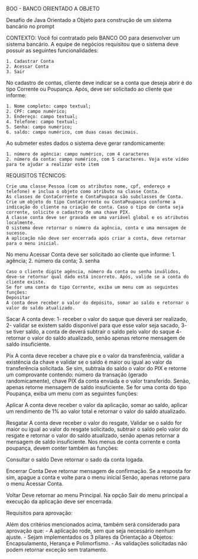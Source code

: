 BOO - BANCO ORIENTADO A OBJETO

Desafio de Java Orientado a Objeto para construção de um sistema bancário no prompt


CONTEXTO:
Você foi contratado pelo BANCO OO para desenvolver um sistema bancário. A equipe de negócios requisitou que o sistema deve possuir as seguintes funcionalidades:

    1. Cadastrar Conta
    2. Acessar Conta
    3. Sair

No cadastro de contas, cliente deve indicar se a conta que deseja abrir é do tipo Corrente ou Poupança. Após, deve ser solicitado ao cliente que informe:

    1. Nome completo: campo textual;
    2. CPF: campo numérico;
    3. Endereço: campo textual;
    4. Telefone: campo textual;
    5. Senha: campo numérico;
    6. saldo: campo numérico, com duas casas decimais.

Ao submeter estes dados o sistema deve gerar randomicamente:

    1. número de agência: campo numérico, com 4 caracteres
    2. número da conta: campo numérico, com 5 caracteres. Veja este vídeo para te ajudar a realizar este item

REQUISITOS TÉCNICOS:

    Crie uma classe Pessoa (com os atributos nome, cpf, endereço e telefone) e inclua o objeto como atributo na classe Conta.
    As classes de ContaCorrente e ContaPoupaca são subclasses de Conta.
    Crie um objeto do tipo ContaCorrente ou ContaPoupanca conforme a indicação do cliente na criação de conta. Caso o tipo de conta seja corrente, solicite o cadastro de uma chave PIX.
    A classe conta deve ser gravada em uma variável global e os atributos localmente.
    O sistema deve retornar o número da agência, conta e uma mensagem de sucesso.
    A aplicação não deve ser encerrada após criar a conta, deve retornar para o menu inicial.

No menu Acessar Conta deve ser solicitado ao cliente que informe:
    1. agência;
    2. número da conta;
    3. senha

    Caso o cliente digite agência, número da conta ou senha inválidos, deve-se retornar qual dado está incorreto. Após, valide se a conta do cliente existe.
    Se for uma conta do tipo Corrente, exiba um menu com as seguintes funções:
    Depositar
    A conta deve receber o valor do depósito, somar ao saldo e retornar o valor do saldo atualizado.

Sacar
    A conta deve:
        1- receber o valor do saque que deverá ser realizado,
        2- validar se existem saldo disponível para que esse valor seja sacado,
        3- se tiver saldo, a conta de deverá subtrair o saldo pelo valor do saque
        4- retornar o valor do saldo atualizado, senão apenas retorne mensagem de saldo insuficiente.

Pix
    A conta deve receber a chave pix e o valor da transferência, validar a existência da chave e validar se o saldo é maior ou igual ao valor da transferência solicitada.
    Se sim, subtraia do saldo o valor do PIX e retorne um comprovante contendo: número da transação (gerado randomicamente), chave PIX da conta enviada e o valor transferido.
    Senão, apenas retorne mensagem de saldo insuficiente.
    Se for uma conta do tipo Poupança, exiba um menu com as seguintes funções:

Aplicar
    A conta deve receber o valor da aplicação, somar ao saldo, aplicar um rendimento de 1% ao valor total e retornar o valor do saldo atualizado.

Resgatar
    A conta deve receber o valor do resgate,
    Validar se o saldo for maior ou igual ao valor do resgate solicitado, subtrair o saldo pelo valor do resgate e retornar o valor do saldo atualizado, senão apenas retornar a mensagem de saldo insuficiente.
    Nos menus de conta corrente e conta poupança, devem conter também as funções:

Consultar o saldo
    Deve retornar o sado da conta logada.

Encerrar Conta
    Deve retornar mensagem de confirmação.
    Se a resposta for sim, apague a conta e volte para o menu inicial
    Senão, apenas retorne para o menu Acessar Conta.

Voltar
    Deve retornar ao menu Principal.
    Na opção Sair do menu principal a execução da aplicação deve ser encerrada.

Requisitos para aprovação:

Além dos critérios mencionados acima, também será considerado para aprovação que:
    - A aplicação rode, sem que seja necessário nenhum ajuste.
    - Sejam implementados os 3 pilares da Orientação a Objetos: Encapsulamento, Herança e Polimorfismo.
    - As validações solicitadas não podem retornar exceção sem tratamento.